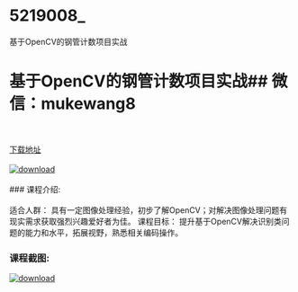 # 5219008_
基于OpenCV的钢管计数项目实战
# 基于OpenCV的钢管计数项目实战## 微信：mukewang8
<br/></br>[下载地址](http://www.36tz.cn/article/5219008 "下载地址")
<br/></br>[![download](http://36tz.cn/muke_img/2021_03_1-60-300x286.png "下载地址")](http://www.36tz.cn/article/5219008 "下载地址")
<br/></br>### 课程介绍:<br/></br>适合人群：
具有一定图像处理经验，初步了解OpenCV；对解决图像处理问题有现实需求获取强烈兴趣爱好者为佳。
课程目标：
提升基于OpenCV解决识别类问题的能力和水平，拓展视野，熟悉相关编码操作。

### 课程截图:
[![download](http://36tz.cn/muke_img/2021_03_2-58.png "下载地址")](http://www.36tz.cn/article/5219008 "下载地址")

